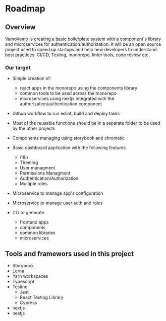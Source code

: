 # Roadmap

## Overview

VamoVamo is creating a basic boilerplate system with a component's library and microservices for authentication/authorization.
It will be an open source project used to speed up startups and help new developers to understand best practices: CI/CD, Testing, monorepo, linter tools, code review etc. 

### Our target

  - Simple creation of:
    - react apps in the monorepo using the components library
    - common tools to be used across the monorepo
    - microservices using nextjs integrated with the authorization/authentication component

  - Github workflow to run eslint, build and deploy tasks

  - Most of the reusable functions should be in a separate folder to be used by the other projects

  - Components managing using storybook and chromatic

  - Basic dashboard application with the following features
    - i18n
    - Theming
    - User managment
    - Permissions Managment
    - Authentication/Authorization
    - Multiple roles

  - Microservice to manage app's configuration

  - Microservice to manage user auth and roles

  - CLI to generate
    - frontend apps
    - components
    - common libraries
    - microservices

## Tools and framewors used in this project
  - Storybook
  - Lerna
  - Yarn workspaces
  - Typescript
  - Testing
    - Jest
    - React Testing Library
    - Cypress
  - nextjs
  - nestjs